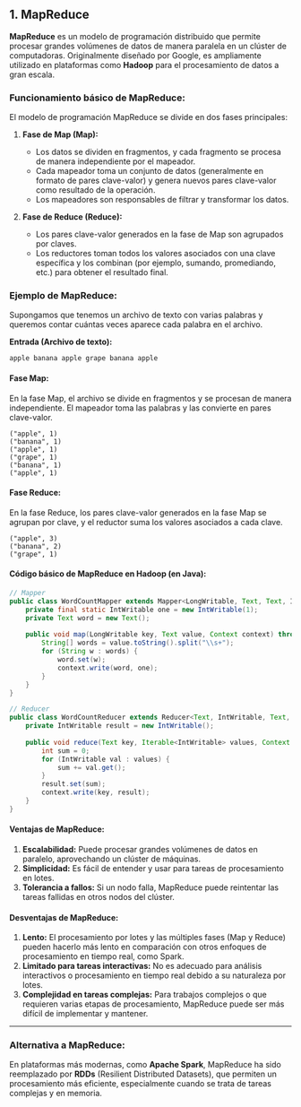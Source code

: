 ## 1. **MapReduce**

**MapReduce** es un modelo de programación distribuido que permite procesar grandes volúmenes de datos de manera paralela en un clúster de computadoras. Originalmente diseñado por Google, es ampliamente utilizado en plataformas como **Hadoop** para el procesamiento de datos a gran escala.

### **Funcionamiento básico de MapReduce:**

El modelo de programación MapReduce se divide en dos fases principales:

1. **Fase de Map (Map):**
   - Los datos se dividen en fragmentos, y cada fragmento se procesa de manera independiente por el mapeador.
   - Cada mapeador toma un conjunto de datos (generalmente en formato de pares clave-valor) y genera nuevos pares clave-valor como resultado de la operación.
   - Los mapeadores son responsables de filtrar y transformar los datos.

2. **Fase de Reduce (Reduce):**
   - Los pares clave-valor generados en la fase de Map son agrupados por claves.
   - Los reductores toman todos los valores asociados con una clave específica y los combinan (por ejemplo, sumando, promediando, etc.) para obtener el resultado final.

### **Ejemplo de MapReduce:**
Supongamos que tenemos un archivo de texto con varias palabras y queremos contar cuántas veces aparece cada palabra en el archivo.

**Entrada (Archivo de texto):**
```
apple banana apple grape banana apple
```

#### **Fase Map:**
En la fase Map, el archivo se divide en fragmentos y se procesan de manera independiente. El mapeador toma las palabras y las convierte en pares clave-valor.

```plaintext
("apple", 1)
("banana", 1)
("apple", 1)
("grape", 1)
("banana", 1)
("apple", 1)
```

#### **Fase Reduce:**
En la fase Reduce, los pares clave-valor generados en la fase Map se agrupan por clave, y el reductor suma los valores asociados a cada clave.

```plaintext
("apple", 3)
("banana", 2)
("grape", 1)
```

#### **Código básico de MapReduce en Hadoop (en Java):**

```java
// Mapper
public class WordCountMapper extends Mapper<LongWritable, Text, Text, IntWritable> {
    private final static IntWritable one = new IntWritable(1);
    private Text word = new Text();
    
    public void map(LongWritable key, Text value, Context context) throws IOException, InterruptedException {
        String[] words = value.toString().split("\\s+");
        for (String w : words) {
            word.set(w);
            context.write(word, one);
        }
    }
}

// Reducer
public class WordCountReducer extends Reducer<Text, IntWritable, Text, IntWritable> {
    private IntWritable result = new IntWritable();
    
    public void reduce(Text key, Iterable<IntWritable> values, Context context) throws IOException, InterruptedException {
        int sum = 0;
        for (IntWritable val : values) {
            sum += val.get();
        }
        result.set(sum);
        context.write(key, result);
    }
}
```

#### **Ventajas de MapReduce:**
1. **Escalabilidad:** Puede procesar grandes volúmenes de datos en paralelo, aprovechando un clúster de máquinas.
2. **Simplicidad:** Es fácil de entender y usar para tareas de procesamiento en lotes.
3. **Tolerancia a fallos:** Si un nodo falla, MapReduce puede reintentar las tareas fallidas en otros nodos del clúster.

#### **Desventajas de MapReduce:**
1. **Lento:** El procesamiento por lotes y las múltiples fases (Map y Reduce) pueden hacerlo más lento en comparación con otros enfoques de procesamiento en tiempo real, como Spark.
2. **Limitado para tareas interactivas:** No es adecuado para análisis interactivos o procesamiento en tiempo real debido a su naturaleza por lotes.
3. **Complejidad en tareas complejas:** Para trabajos complejos o que requieren varias etapas de procesamiento, MapReduce puede ser más difícil de implementar y mantener.

---

### **Alternativa a MapReduce:**
En plataformas más modernas, como **Apache Spark**, MapReduce ha sido reemplazado por **RDDs** (Resilient Distributed Datasets), que permiten un procesamiento más eficiente, especialmente cuando se trata de tareas complejas y en memoria.
